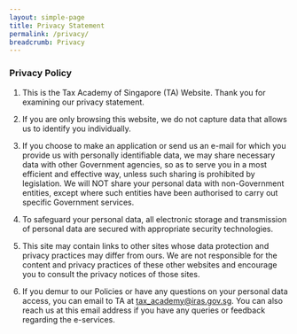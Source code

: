 ```yaml
---
layout: simple-page
title: Privacy Statement
permalink: /privacy/
breadcrumb: Privacy
---
```


### **Privacy Policy**

1. This is the Tax Academy of Singapore (TA) Website. Thank you for examining our privacy statement.

2. If you are only browsing this website, we do not capture data that allows us to identify you individually.

3. If you choose to make an application or send us an e-mail for which you provide us with personally identifiable data, we may share necessary data with other Government agencies, so as to serve you in a most efficient and effective way, unless such sharing is prohibited by legislation. We will NOT share your personal data with non-Government entities, except where such entities have been authorised to carry out specific Government services.

4. To safeguard your personal data, all electronic storage and transmission of personal data are secured with appropriate security technologies.

5. This site may contain links to other sites whose data protection and privacy practices may differ from ours. We are not responsible for the content and privacy practices of these other websites and encourage you to consult the privacy notices of those sites.

6. If you demur to our Policies or have any questions on your personal data access, you can email to TA at tax_academy@iras.gov.sg. You can also reach us at this email address if you have any queries or feedback regarding the e-services.
